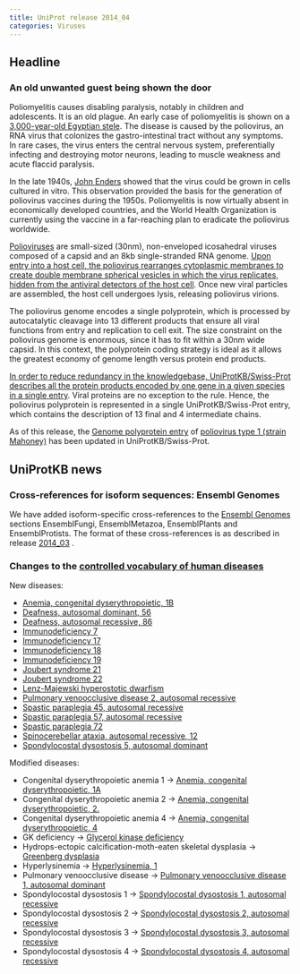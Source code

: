 ```yaml
---
title: UniProt release 2014_04
categories: Viruses
---
```


## Headline

### An old unwanted guest being shown the door

Poliomyelitis causes disabling paralysis, notably in children and adolescents. It is an old plague. An early case of poliomyelitis is shown on a [3,000-year-old Egyptian stele](http://upload.wikimedia.org/wikipedia/commons/5/5c/Polio%5FEgyptian%5FStele.jpg). The disease is caused by the poliovirus, an RNA virus that colonizes the gastro-intestinal tract without any symptoms. In rare cases, the virus enters the central nervous system, preferentially infecting and destroying motor neurons, leading to muscle weakness and acute flaccid paralysis.

In the late 1940s, [John Enders](http://en.wikipedia.org/wiki/John%5FFranklin%5FEnders) showed that the virus could be grown in cells cultured in vitro. This observation provided the basis for the generation of poliovirus vaccines during the 1950s. Poliomyelitis is now virtually absent in economically developed countries, and the World Health Organization is currently using the vaccine in a far-reaching plan to eradicate the poliovirus worldwide.

[Polioviruses](http://viralzone.expasy.org/all%5Fby%5Fspecies/97.html) are small-sized (30nm), non-enveloped icosahedral viruses composed of a capsid and an 8kb single-stranded RNA genome. [Upon entry into a host cell, the poliovirus rearranges cytoplasmic membranes to create double membrane spherical vesicles in which the virus replicates, hidden from the antiviral detectors of the host cell](http://viralzone.expasy.org/all%5Fby%5Fprotein/3276.html). Once new viral particles are assembled, the host cell undergoes lysis, releasing poliovirus virions.

The poliovirus genome encodes a single polyprotein, which is processed by autocatalytic cleavage into 13 different products that ensure all viral functions from entry and replication to cell exit. The size constraint on the poliovirus genome is enormous, since it has to fit within a 30nm wide capsid. In this context, the polyprotein coding strategy is ideal as it allows the greatest economy of genome length versus protein end products.

[In order to reduce redundancy in the knowledgebase, UniProtKB/Swiss-Prot describes all the protein products encoded by one gene in a given species in a single entry](http://www.uniprot.org). Viral proteins are no exception to the rule. Hence, the poliovirus polyprotein is represented in a single UniProtKB/Swiss-Prot entry, which contains the description of 13 final and 4 intermediate chains.

As of this release, the [Genome polyprotein entry](http://www.uniprot.org/uniprot/P03300) of [poliovirus type 1 (strain Mahoney)](http://www.uniprot.org/taxonomy/12081) has been updated in UniProtKB/Swiss-Prot.

## UniProtKB news

### Cross-references for isoform sequences: Ensembl Genomes

We have added isoform-specific cross-references to the [Ensembl Genomes](http://ensemblgenomes.org/) sections EnsemblFungi, EnsemblMetazoa, EnsemblPlants and EnsemblProtists. The format of these cross-references is as described in release [2014\_03](http://www.uniprot.org/news/2014/03/19/release) .

### Changes to the [controlled vocabulary of human diseases](http://www.uniprot.org/docs/humdisease)

New diseases:

-   [Anemia, congenital dyserythropoietic, 1B](http://www.uniprot.org/diseases/DI-04032)
-   [Deafness, autosomal dominant, 56](http://www.uniprot.org/diseases/DI-04030)
-   [Deafness, autosomal recessive, 86](http://www.uniprot.org/diseases/DI-04026)
-   [Immunodeficiency 7](http://www.uniprot.org/diseases/DI-04031)
-   [Immunodeficiency 17](http://www.uniprot.org/diseases/DI-04033)
-   [Immunodeficiency 18](http://www.uniprot.org/diseases/DI-04034)
-   [Immunodeficiency 19](http://www.uniprot.org/diseases/DI-04027)
-   [Joubert syndrome 21](http://www.uniprot.org/diseases/DI-04019)
-   [Joubert syndrome 22](http://www.uniprot.org/diseases/DI-04020)
-   [Lenz-Majewski hyperostotic dwarfism](http://www.uniprot.org/diseases/DI-04022)
-   [Pulmonary venoocclusive disease 2, autosomal recessive](http://www.uniprot.org/diseases/DI-04023)
-   [Spastic paraplegia 45, autosomal recessive](http://www.uniprot.org/diseases/DI-04024)
-   [Spastic paraplegia 57, autosomal recessive](http://www.uniprot.org/diseases/DI-04029)
-   [Spastic paraplegia 72](http://www.uniprot.org/diseases/DI-04028)
-   [Spinocerebellar ataxia, autosomal recessive, 12](http://www.uniprot.org/diseases/DI-04025)
-   [Spondylocostal dysostosis 5, autosomal dominant](http://www.uniprot.org/diseases/DI-04021)

Modified diseases:

-   Congenital dyserythropoietic anemia 1 -&gt; [Anemia, congenital dyserythropoietic, 1A](http://www.uniprot.org/diseases/DI-01400)
-   Congenital dyserythropoietic anemia 2 -&gt; [Anemia, congenital dyserythropoietic, 2.](http://www.uniprot.org/diseases/DI-02476)
-   Congenital dyserythropoietic anemia 4 -&gt; [Anemia, congenital dyserythropoietic, 4](http://www.uniprot.org/diseases/DI-02966)
-   GK deficiency -&gt; [Glycerol kinase deficiency](http://www.uniprot.org/diseases/DI-01663)
-   Hydrops-ectopic calcification-moth-eaten skeletal dysplasia -&gt; [Greenberg dysplasia](http://www.uniprot.org/diseases/DI-01761)
-   Hyperlysinemia -&gt; [Hyperlysinemia, 1](http://www.uniprot.org/diseases/DI-01773)
-   Pulmonary venoocclusive disease -&gt; [Pulmonary venoocclusive disease 1, autosomal dominant](http://www.uniprot.org/diseases/DI-02233)
-   Spondylocostal dysostosis 1 -&gt; [Spondylocostal dysostosis 1, autosomal recessive](http://www.uniprot.org/diseases/DI-01081)
-   Spondylocostal dysostosis 2 -&gt; [Spondylocostal dysostosis 2, autosomal recessive](http://www.uniprot.org/diseases/DI-01082)
-   Spondylocostal dysostosis 3 -&gt; [Spondylocostal dysostosis 3, autosomal recessive](http://www.uniprot.org/diseases/DI-01083)
-   Spondylocostal dysostosis 4 -&gt; [Spondylocostal dysostosis 4, autosomal recessive](http://www.uniprot.org/diseases/DI-02536)
